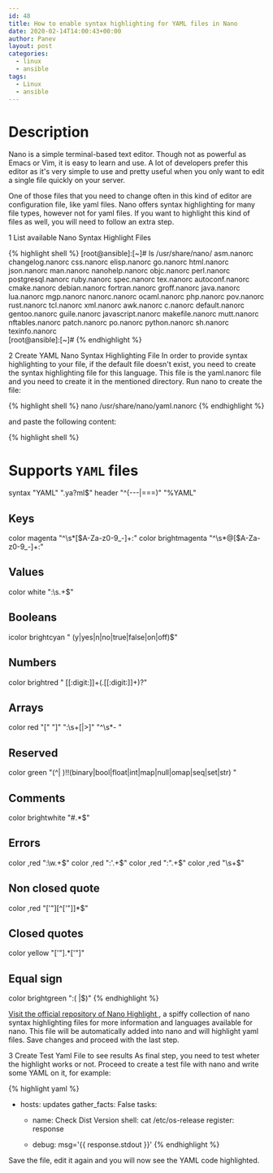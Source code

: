 ```yaml
---
id: 48
title: How to enable syntax highlighting for YAML files in Nano
date: 2020-02-14T14:00:43+00:00
author: Panev
layout: post
categories:
  - linux
  - ansible
tags:
  - Linux
  - ansible
---
```


# Description
Nano is a simple terminal-based text editor. Though not as powerful as Emacs or Vim, it is easy to learn and use. A lot of developers prefer this editor as it's very simple to use and pretty useful when you only want to edit a single file quickly on your server.

One of those files that you need to change often in this kind of editor are configuration file, like yaml files. Nano offers syntax highlighting for many file types, however not for yaml files. If you want to highlight this kind of files as well, you will need to follow an extra step.

1 List available Nano Syntax Highlight Files

{% highlight shell %}
 [root@ansible]:[~]# ls /usr/share/nano/
asm.nanorc       changelog.nanorc  css.nanorc      elisp.nanorc    go.nanorc     html.nanorc        json.nanorc      man.nanorc   nanohelp.nanorc  objc.nanorc   perl.nanorc  postgresql.nanorc  ruby.nanorc  spec.nanorc     tex.nanorc
autoconf.nanorc  cmake.nanorc      debian.nanorc   fortran.nanorc  groff.nanorc  java.nanorc        lua.nanorc       mgp.nanorc   nanorc.nanorc    ocaml.nanorc  php.nanorc   pov.nanorc         rust.nanorc  tcl.nanorc      xml.nanorc
awk.nanorc       c.nanorc          default.nanorc  gentoo.nanorc   guile.nanorc  javascript.nanorc  makefile.nanorc  mutt.nanorc  nftables.nanorc  patch.nanorc  po.nanorc    python.nanorc      sh.nanorc    texinfo.nanorc  
[root@ansible]:[~]#
{% endhighlight %}

2 Create YAML Nano Syntax Highlighting File
In order to provide syntax highlighting to your file, if the default file doesn't exist, you need to create the syntax highlighting file for this language. This file is the yaml.nanorc file and you need to create it in the mentioned directory. Run nano to create the file:

{% highlight shell %}
nano /usr/share/nano/yaml.nanorc
{% endhighlight %}

and paste the following content:

{% highlight shell %}
# Supports `YAML` files
syntax "YAML" "\.ya?ml$"
header "^(---|===)" "%YAML"

## Keys
color magenta "^\s*[\$A-Za-z0-9_-]+\:"
color brightmagenta "^\s*@[\$A-Za-z0-9_-]+\:"

## Values
color white ":\s.+$"
## Booleans
icolor brightcyan " (y|yes|n|no|true|false|on|off)$"
## Numbers
color brightred " [[:digit:]]+(\.[[:digit:]]+)?"
## Arrays
color red "\[" "\]" ":\s+[|>]" "^\s*- "
## Reserved
color green "(^| )!!(binary|bool|float|int|map|null|omap|seq|set|str) "

## Comments
color brightwhite "#.*$"

## Errors
color ,red ":\w.+$"
color ,red ":'.+$"
color ,red ":".+$"
color ,red "\s+$"

## Non closed quote
color ,red "['\"][^['\"]]*$"

## Closed quotes
color yellow "['\"].*['\"]"

## Equal sign
color brightgreen ":( |$)"
{% endhighlight %}

<a href="https://github.com/serialhex/nano-highlight" rel="noopener noreferrer" target="_blank">Visit the official repository of Nano Highlight </a>, a spiffy collection of nano syntax highlighting files for more information and languages available for nano. This file will be automatically added into nano and will highlight yaml files. Save changes and proceed with the last step.

3 Create Test Yaml File to see results
As final step, you need to test wheter the highlight works or not. Proceed to create a test file with nano and write some YAML on it, for example:

{% highlight yaml %}
- hosts: updates
  gather_facts: False
  tasks:
    - name: Check Dist Version
      shell: cat /etc/os-release
      register: response

    - debug: msg='{{ response.stdout }}'
{% endhighlight %}

Save the file, edit it again and you will now see the YAML code highlighted.

